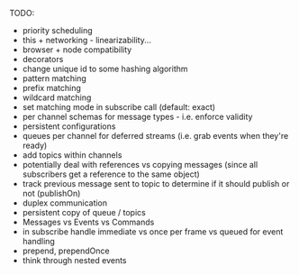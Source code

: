 TODO:
- priority scheduling
- this + networking - linearizability...
- browser + node compatibility
- decorators
- change unique id to some hashing algorithm
- pattern matching
- prefix matching
- wildcard matching
- set matching mode in subscribe call (default: exact)
- per channel schemas for message types - i.e. enforce validity
- persistent configurations
- queues per channel for deferred streams (i.e. grab events when they're ready)
- add topics within channels
- potentially deal with references vs copying messages (since all subscribers get a reference to the same object)
- track previous message sent to topic to determine if it should publish or not (publishOn)
- duplex communication
- persistent copy of queue / topics
- Messages vs Events vs Commands
- in subscribe handle immediate vs once per frame vs queued for event handling
- prepend, prependOnce
- think through nested events
